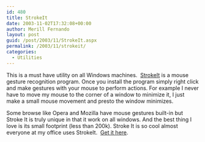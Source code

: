 ```yaml
---
id: 480
title: StrokeIt
date: 2003-11-02T17:32:08+00:00
author: Merill Fernando
layout: post
guid: /post/2003/11/StrokeIt.aspx
permalink: /2003/11/strokeit/
categories:
  - Utilities
---
```

<body xmlns="http://www.w3.org/1999/xhtml">
    <div class="Section1">
        <p>
            This is a must have utility on all Windows machines. &#160;<a href="http://www.tcbmi.com/strokeit/">StrokeIt</a> is
            a mouse gesture recognition program. Once you install the program simply right click
            and make gestures with your mouse to perform actions. For example I never have to
            move my mouse to the corner of a window to minimize it, I just make a small mouse
            movement and presto the window minimizes. 
        </p>
        <p>
            Some browse like Opera and Mozilla have mouse gestures built-in but Stroke It is truly
            unique in that it work on all windows. And the best thing I love is its small footprint
            (less than 200k). Stroke It is so cool almost everyone at my office uses StrokeIt.
            &#160;<a href="http://www.tcbmi.com/strokeit/">Get it here</a>. 
        </p>
    </div>
</body>